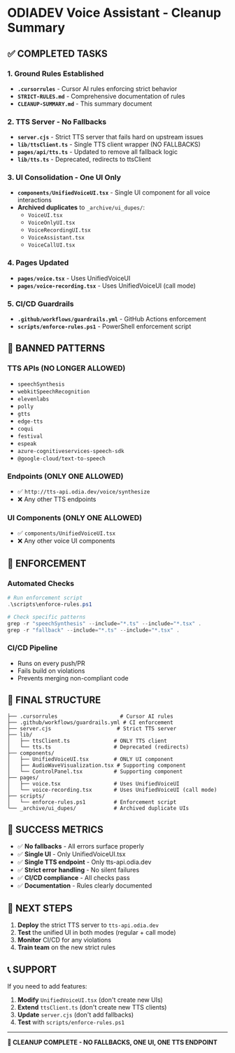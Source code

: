 # ODIADEV Voice Assistant - Cleanup Summary

## ✅ COMPLETED TASKS

### 1. Ground Rules Established
- **`.cursorrules`** - Cursor AI rules enforcing strict behavior
- **`STRICT-RULES.md`** - Comprehensive documentation of rules
- **`CLEANUP-SUMMARY.md`** - This summary document

### 2. TTS Server - No Fallbacks
- **`server.cjs`** - Strict TTS server that fails hard on upstream issues
- **`lib/ttsClient.ts`** - Single TTS client wrapper (NO FALLBACKS)
- **`pages/api/tts.ts`** - Updated to remove all fallback logic
- **`lib/tts.ts`** - Deprecated, redirects to ttsClient

### 3. UI Consolidation - One UI Only
- **`components/UnifiedVoiceUI.tsx`** - Single UI component for all voice interactions
- **Archived duplicates** to `_archive/ui_dupes/`:
  - `VoiceUI.tsx`
  - `VoiceOnlyUI.tsx` 
  - `VoiceRecordingUI.tsx`
  - `VoiceAssistant.tsx`
  - `VoiceCallUI.tsx`

### 4. Pages Updated
- **`pages/voice.tsx`** - Uses UnifiedVoiceUI
- **`pages/voice-recording.tsx`** - Uses UnifiedVoiceUI (call mode)

### 5. CI/CD Guardrails
- **`.github/workflows/guardrails.yml`** - GitHub Actions enforcement
- **`scripts/enforce-rules.ps1`** - PowerShell enforcement script

## 🚫 BANNED PATTERNS

### TTS APIs (NO LONGER ALLOWED)
- `speechSynthesis`
- `webkitSpeechRecognition`
- `elevenlabs`
- `polly`
- `gtts`
- `edge-tts`
- `coqui`
- `festival`
- `espeak`
- `azure-cognitiveservices-speech-sdk`
- `@google-cloud/text-to-speech`

### Endpoints (ONLY ONE ALLOWED)
- ✅ `http://tts-api.odia.dev/voice/synthesize`
- ❌ Any other TTS endpoints

### UI Components (ONLY ONE ALLOWED)
- ✅ `components/UnifiedVoiceUI.tsx`
- ❌ Any other voice UI components

## 🔧 ENFORCEMENT

### Automated Checks
```powershell
# Run enforcement script
.\scripts\enforce-rules.ps1

# Check specific patterns
grep -r "speechSynthesis" --include="*.ts" --include="*.tsx" .
grep -r "fallback" --include="*.ts" --include="*.tsx" .
```

### CI/CD Pipeline
- Runs on every push/PR
- Fails build on violations
- Prevents merging non-compliant code

## 📁 FINAL STRUCTURE

```
├── .cursorrules                    # Cursor AI rules
├── .github/workflows/guardrails.yml # CI enforcement
├── server.cjs                     # Strict TTS server
├── lib/
│   ├── ttsClient.ts              # ONLY TTS client
│   └── tts.ts                    # Deprecated (redirects)
├── components/
│   ├── UnifiedVoiceUI.tsx        # ONLY UI component
│   ├── AudioWaveVisualization.tsx # Supporting component
│   └── ControlPanel.tsx          # Supporting component
├── pages/
│   ├── voice.tsx                 # Uses UnifiedVoiceUI
│   └── voice-recording.tsx       # Uses UnifiedVoiceUI (call mode)
├── scripts/
│   └── enforce-rules.ps1         # Enforcement script
└── _archive/ui_dupes/            # Archived duplicate UIs
```

## 🎯 SUCCESS METRICS

- ✅ **No fallbacks** - All errors surface properly
- ✅ **Single UI** - Only UnifiedVoiceUI.tsx
- ✅ **Single TTS endpoint** - Only tts-api.odia.dev
- ✅ **Strict error handling** - No silent failures
- ✅ **CI/CD compliance** - All checks pass
- ✅ **Documentation** - Rules clearly documented

## 🚀 NEXT STEPS

1. **Deploy** the strict TTS server to `tts-api.odia.dev`
2. **Test** the unified UI in both modes (regular + call mode)
3. **Monitor** CI/CD for any violations
4. **Train team** on the new strict rules

## 📞 SUPPORT

If you need to add features:
1. **Modify** `UnifiedVoiceUI.tsx` (don't create new UIs)
2. **Extend** `ttsClient.ts` (don't create new TTS clients)  
3. **Update** `server.cjs` (don't add fallbacks)
4. **Test** with `scripts/enforce-rules.ps1`

---

**🎉 CLEANUP COMPLETE - NO FALLBACKS, ONE UI, ONE TTS ENDPOINT**
